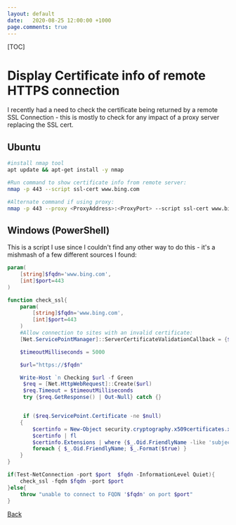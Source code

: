```yaml
---
layout: default
date:   2020-08-25 12:00:00 +1000
page.comments: true
---
```

[TOC]

# Display Certificate info of remote HTTPS connection

I recently had a need to check the certificate being returned by a remote SSL Connection - this is mostly to check for any impact of a proxy server replacing the SSL cert.

## Ubuntu

```bash
#install nmap tool
apt update && apt-get install -y nmap

#Run command to show certificate info from remote server:
nmap -p 443 --script ssl-cert www.bing.com

#Alternate command if using proxy:
nmap -p 443 --proxy <ProxyAddress>:<ProxyPort> --script ssl-cert www.bing.com

```

## Windows (PowerShell)

This is a script I use since I couldn't find any other way to do this - it's a mishmash of a few different sources I found:


```powershell
param(
    [string]$fqdn='www.bing.com',
    [int]$port=443
)

function check_ssl{
    param(
        [string]$fqdn='www.bing.com',
        [int]$port=443
    )
    #Allow connection to sites with an invalid certificate:
    [Net.ServicePointManager]::ServerCertificateValidationCallback = {$true}

    $timeoutMilliseconds = 5000

    $url="https://$fqdn"

    Write-Host `n Checking $url -f Green
     $req = [Net.HttpWebRequest]::Create($url)
     $req.Timeout = $timeoutMilliseconds
     try {$req.GetResponse() | Out-Null} catch {}


     if ($req.ServicePoint.Certificate -ne $null)
    {
        $certinfo = New-Object security.cryptography.x509certificates.x509certificate2($req.ServicePoint.Certificate)
        $certinfo | fl
        $certinfo.Extensions | where {$_.Oid.FriendlyName -like 'subject alt*'} | `
        foreach { $_.Oid.FriendlyName; $_.Format($true) }
    }
}

if(Test-NetConnection -port $port  $fqdn -InformationLevel Quiet){
    check_ssl -fqdn $fqdn -port $port   
}else{
    throw "unable to connect to FQDN '$fqdn' on port $port"
}
```

[Back](./index.md)
